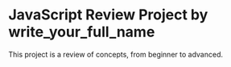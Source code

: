 # JavaScript Review Project by write_your_full_name
This project is a review of concepts, from beginner to advanced.